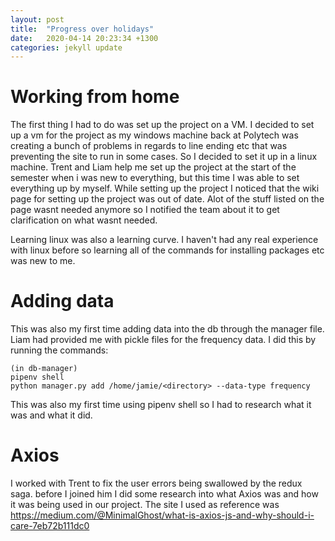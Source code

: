 ```yaml
---
layout: post
title:  "Progress over holidays"
date:   2020-04-14 20:23:34 +1300
categories: jekyll update
---
```


# Working from home

The first thing I had to do was set up the project on a VM. I decided to set up a vm for the project as my windows machine back at Polytech was creating a bunch of problems in regards to line ending etc that was preventing the site to run in some cases. So I decided to set it up in a linux machine. Trent and Liam help me set up the project at the start of the semester when i was new to everything, but this time I was able to set everything up by myself. While setting up the project I noticed that the wiki page for setting up the project was out of date. Alot of the stuff listed on the page wasnt needed anymore so I notified the team about it to get clarification on what wasnt needed.

Learning linux was also a learning curve. I haven't had any real experience with linux before so learning all of the commands for installing packages etc was new to me.

# Adding data

This was also my first time adding data into the db through the manager file. Liam had provided me with pickle files for the frequency data. I did this by running the commands:
```
(in db-manager)
pipenv shell
python manager.py add /home/jamie/<directory> --data-type frequency
```
This was also my first time using pipenv shell so I had to research what it was and what it did.


# Axios

I worked with Trent to fix the user errors being swallowed by the redux saga. before I joined him I did some research into what Axios was and how it was being used in our project. The site I used as reference was https://medium.com/@MinimalGhost/what-is-axios-js-and-why-should-i-care-7eb72b111dc0